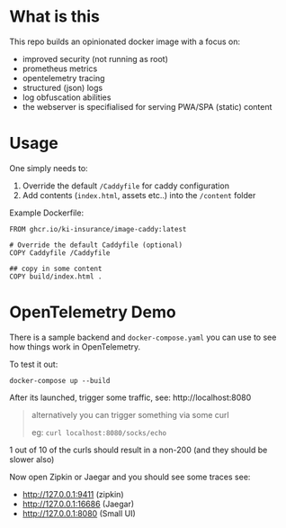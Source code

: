 # What is this

This repo builds an opinionated docker image with a focus on:
- improved security (not running as root)
- prometheus metrics
- opentelemetry tracing
- structured (json) logs
- log obfuscation abilities
- the webserver is specifialised for serving PWA/SPA (static) content


# Usage

One simply needs to:
1. Override the default `/Caddyfile` for caddy configuration
2. Add contents (`index.html`, assets etc..) into the `/content` folder

Example Dockerfile:

```
FROM ghcr.io/ki-insurance/image-caddy:latest

# Override the default Caddyfile (optional)
COPY Caddyfile /Caddyfile

## copy in some content
COPY build/index.html .
```


# OpenTelemetry Demo

There is a sample backend and `docker-compose.yaml` you can use to see how things work in OpenTelemetry.

To test it out:

`docker-compose up --build`

After its launched, trigger some traffic, see: http://localhost:8080

> alternatively you can trigger something via some curl
>
> eg: `curl localhost:8080/socks/echo`

1 out of 10 of the curls should result in a non-200 (and they should be slower also)

Now open Zipkin or Jaegar and you should see some traces
see:
- http://127.0.0.1:9411 (zipkin)
- http://127.0.0.1:16686 (Jaegar)
- http://127.0.0.1:8080  (Small UI)
